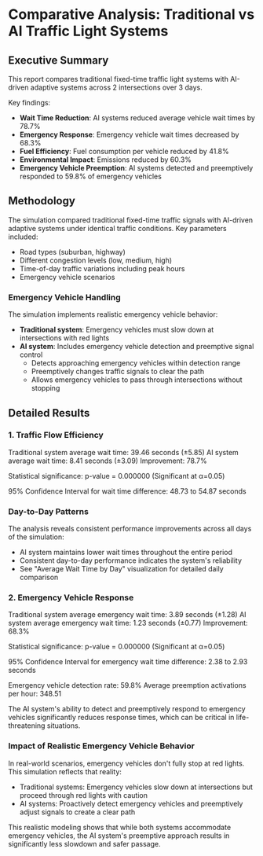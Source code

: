 # Comparative Analysis: Traditional vs AI Traffic Light Systems

## Executive Summary

This report compares traditional fixed-time traffic light systems with AI-driven adaptive systems across 2 intersections over 3 days.

Key findings:
- **Wait Time Reduction**: AI systems reduced average vehicle wait times by 78.7%
- **Emergency Response**: Emergency vehicle wait times decreased by 68.3%
- **Fuel Efficiency**: Fuel consumption per vehicle reduced by 41.8%
- **Environmental Impact**: Emissions reduced by 60.3%
- **Emergency Vehicle Preemption**: AI systems detected and preemptively responded to 59.8% of emergency vehicles

## Methodology

The simulation compared traditional fixed-time traffic signals with AI-driven adaptive systems under identical traffic conditions.
Key parameters included:
- Road types (suburban, highway)
- Different congestion levels (low, medium, high)
- Time-of-day traffic variations including peak hours
- Emergency vehicle scenarios

### Emergency Vehicle Handling
The simulation implements realistic emergency vehicle behavior:
- **Traditional system**: Emergency vehicles must slow down at intersections with red lights
- **AI system**: Includes emergency vehicle detection and preemptive signal control
  - Detects approaching emergency vehicles within detection range
  - Preemptively changes traffic signals to clear the path
  - Allows emergency vehicles to pass through intersections without stopping

## Detailed Results

### 1. Traffic Flow Efficiency

Traditional system average wait time: 39.46 seconds (±5.85)
AI system average wait time: 8.41 seconds (±3.09)
Improvement: 78.7%

Statistical significance: p-value = 0.000000 (Significant at α=0.05)

95% Confidence Interval for wait time difference: 48.73 to 54.87 seconds

### Day-to-Day Patterns

The analysis reveals consistent performance improvements across all days of the simulation:
- AI system maintains lower wait times throughout the entire period
- Consistent day-to-day performance indicates the system's reliability
- See "Average Wait Time by Day" visualization for detailed daily comparison

### 2. Emergency Vehicle Response

Traditional system average emergency wait time: 3.89 seconds (±1.28)
AI system average emergency wait time: 1.23 seconds (±0.77)
Improvement: 68.3%

Statistical significance: p-value = 0.000000 (Significant at α=0.05)

95% Confidence Interval for emergency wait time difference: 2.38 to 2.93 seconds

Emergency vehicle detection rate: 59.8%
Average preemption activations per hour: 348.51

The AI system's ability to detect and preemptively respond to emergency vehicles significantly reduces response times, which can be critical in life-threatening situations.

### Impact of Realistic Emergency Vehicle Behavior

In real-world scenarios, emergency vehicles don't fully stop at red lights. This simulation reflects that reality:
- Traditional systems: Emergency vehicles slow down at intersections but proceed through red lights with caution
- AI systems: Proactively detect emergency vehicles and preemptively adjust signals to create a clear path

This realistic modeling shows that while both systems accommodate emergency vehicles, the AI system's preemptive approach results in significantly less slowdown and safer passage.
